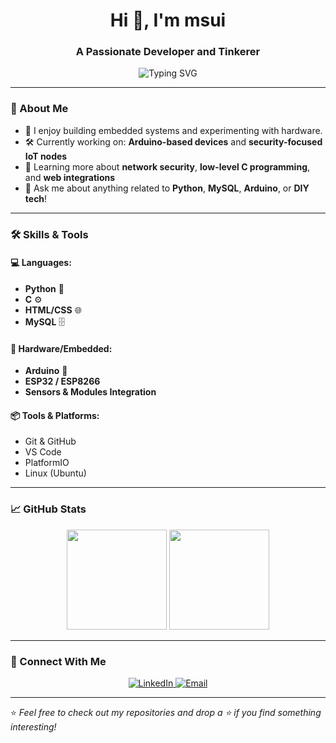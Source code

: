 <h1 align="center">Hi 👋, I'm msui</h1>
<h3 align="center">A Passionate Developer and Tinkerer</h3>

<p align="center">
  <img src="https://readme-typing-svg.herokuapp.com?font=Fira+Code&size=22&pause=1000&center=true&vCenter=true&width=435&lines=I+build+cool+things+with+code;Lover+of+tech+and+DIY+hardware;Always+learning+new+skills" alt="Typing SVG" />
</p>

---

### 🚀 About Me

- 🧠 I enjoy building embedded systems and experimenting with hardware.
- 🛠️ Currently working on: **Arduino-based devices** and **security-focused IoT nodes**
- 🌱 Learning more about **network security**, **low-level C programming**, and **web integrations**
- 💬 Ask me about anything related to **Python**, **MySQL**, **Arduino**, or **DIY tech**!

---

### 🛠️ Skills & Tools

#### 💻 Languages:
- **Python** 🐍
- **C** ⚙️
- **HTML/CSS** 🌐
- **MySQL** 🗄️

#### 🔧 Hardware/Embedded:
- **Arduino** 🔌
- **ESP32 / ESP8266**
- **Sensors & Modules Integration**

#### 📦 Tools & Platforms:
- Git & GitHub
- VS Code
- PlatformIO
- Linux (Ubuntu)

---

### 📈 GitHub Stats

<p align="center">
  <img src="https://github-readme-stats.vercel.app/api?username=msui&show_icons=true&theme=github_dark" height="160"/>
  <img src="https://github-readme-stats.vercel.app/api/top-langs/?username=msui&layout=compact&theme=github_dark" height="160"/>
</p>

---

### 🔗 Connect With Me

<p align="center">
  <a href="https://www.linkedin.com" target="_blank">
    <img src="https://img.shields.io/badge/LinkedIn-blue?logo=linkedin&style=for-the-badge" alt="LinkedIn" />
  </a>
  <a href="mailto:your.email@example.com">
    <img src="https://img.shields.io/badge/Email-D14836?logo=gmail&style=for-the-badge&logoColor=white" alt="Email" />
  </a>
</p>

---

⭐️ *Feel free to check out my repositories and drop a ⭐️ if you find something interesting!*
